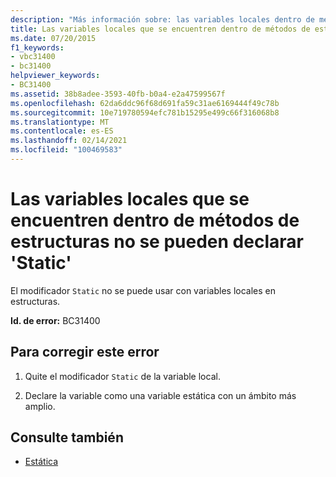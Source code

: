```yaml
---
description: "Más información sobre: las variables locales dentro de métodos de estructuras no se pueden declarar como ' Static '"
title: Las variables locales que se encuentren dentro de métodos de estructuras no se pueden declarar 'Static'
ms.date: 07/20/2015
f1_keywords:
- vbc31400
- bc31400
helpviewer_keywords:
- BC31400
ms.assetid: 38b8adee-3593-40fb-b0a4-e2a47599567f
ms.openlocfilehash: 62da6ddc96f68d691fa59c31ae6169444f49c78b
ms.sourcegitcommit: 10e719780594efc781b15295e499c66f316068b8
ms.translationtype: MT
ms.contentlocale: es-ES
ms.lasthandoff: 02/14/2021
ms.locfileid: "100469583"
---
```

# <a name="local-variables-within-methods-of-structures-cannot-be-declared-static"></a>Las variables locales que se encuentren dentro de métodos de estructuras no se pueden declarar 'Static'

El modificador `Static` no se puede usar con variables locales en estructuras.  
  
 **Id. de error:** BC31400  
  
## <a name="to-correct-this-error"></a>Para corregir este error  
  
1. Quite el modificador `Static` de la variable local.  
  
2. Declare la variable como una variable estática con un ámbito más amplio.  
  
## <a name="see-also"></a>Consulte también

- [Estática](../language-reference/modifiers/static.md)
